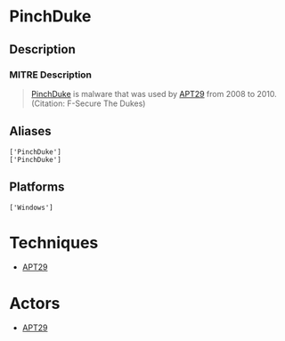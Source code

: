 
# PinchDuke

## Description

### MITRE Description

> [PinchDuke](https://attack.mitre.org/software/S0048) is malware that was used by [APT29](https://attack.mitre.org/groups/G0016) from 2008 to 2010. (Citation: F-Secure The Dukes)

## Aliases

```
['PinchDuke']
['PinchDuke']
```

## Platforms

```
['Windows']
```

# Techniques


* [APT29](../techniques/APT29.md)


# Actors


* [APT29](../actors/APT29.md)

